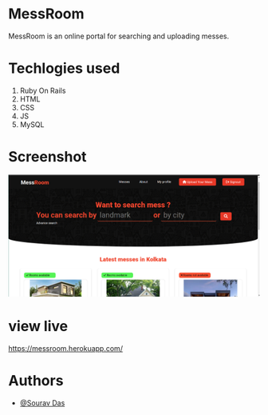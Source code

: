 
# MessRoom

MessRoom is an online portal for searching and uploading messes.

# Techlogies used
1. Ruby On Rails 
2. HTML
3. CSS
4. JS
5. MySQL

# Screenshot




![App Screenshot](https://github.com/freakflames29/php-signup-form/blob/main/Screenshot%20from%202022-06-30%2021-50-34.png)

# view live



https://messroom.herokuapp.com/
# Authors

- [@Sourav Das](https://www.github.com/freakflames29)


